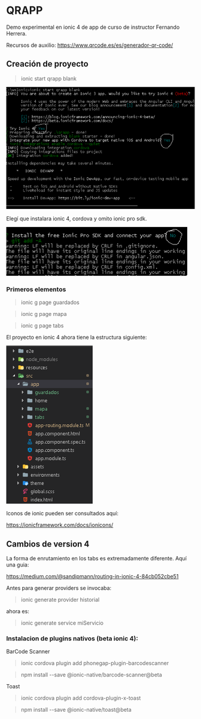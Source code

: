 # QRAPP

Demo experimental en ionic 4 de app de curso de instructor Fernando Herrera.

Recursos de auxilio:
https://www.qrcode.es/es/generador-qr-code/

## Creación de proyecto

> ionic start qrapp blank

![alt text](qrapp01.png "Imagen 1")

Elegí que instalara ionic 4, cordova y omito ionic pro sdk.

![alt text](qrapp02.png "Imagen 2")


### Primeros elementos

> ionic g page guardados

> ionic g page mapa

> ionic g page tabs


El proyecto en ionic 4 ahora tiene la estructura siguiente:

![alt text](qrapp03.png "Estructura de proyecto")


Iconos de ionic pueden ser consultados aquí:

https://ionicframework.com/docs/ionicons/


## Cambios de version 4

La forma de enrutamiento en los tabs es extremadamente diferente. Aquí una guia:

https://medium.com/@sandipmann/routing-in-ionic-4-84cb052cbe51

Antes para generar providers se invocaba:

> ionic generate provider historial

ahora es:

> ionic generate service miServicio


### Instalacion de plugins nativos (beta ionic 4): 

BarCode Scanner

> ionic cordova plugin add phonegap-plugin-barcodescanner

> npm install --save @ionic-native/barcode-scanner@beta

Toast

> ionic cordova plugin add cordova-plugin-x-toast

> npm install --save @ionic-native/toast@beta